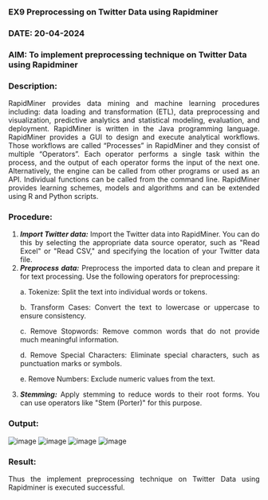 ### EX9 Preprocessing on Twitter Data using Rapidminer
### DATE: 20-04-2024
### AIM: To implement preprocessing technique on Twitter Data using Rapidminer
### Description: 
<div align = "justify">
RapidMiner provides data mining and machine learning procedures including: data loading and transformation (ETL), data preprocessing and visualization, 
predictive analytics and statistical modeling, evaluation, and deployment. RapidMiner is written in the Java programming language. 
RapidMiner provides a GUI to design and execute analytical workflows. Those workflows are called “Processes” in RapidMiner and they consist of multiple “Operators”. 
Each operator performs a single task within the process, and the output of each operator forms the input of the next one. Alternatively, the engine can be called from 
other programs or used as an API. Individual functions can be called from the command line. 
RapidMiner provides learning schemes, models and algorithms and can be extended using R and Python scripts.

### Procedure:
1) ***Import Twitter data:*** Import the Twitter data into RapidMiner. You can do this by selecting the appropriate
data source operator, such as "Read Excel" or "Read CSV," and specifying the location of your Twitter data
file.
2) ***Preprocess data:*** Preprocess the imported data to clean and prepare it for text processing. Use the following
operators for preprocessing:
    <p>a. Tokenize: Split the text into individual words or tokens.
    <p>b. Transform Cases: Convert the text to lowercase or uppercase to ensure consistency.
    <p>c. Remove Stopwords: Remove common words that do not provide much meaningful information.
    <p>d. Remove Special Characters: Eliminate special characters, such as punctuation marks or symbols.
    <p>e. Remove Numbers: Exclude numeric values from the text.
3) ***Stemming:*** Apply stemming to reduce words to their root forms. You can use operators like "Stem (Porter)"
for this purpose.
### Output:
![image](https://github.com/SWETHA6302/WDM_EXP9/assets/127874947/4f3bcc02-71d4-4b77-b911-fe06a7ccec22)
![image](https://github.com/SWETHA6302/WDM_EXP9/assets/127874947/5d3d38c0-7b5e-4966-99a9-70303e186460)
![image](https://github.com/SWETHA6302/WDM_EXP9/assets/127874947/11ad8d20-0257-434d-ad62-b906a69d1f5e)
![image](https://github.com/SWETHA6302/WDM_EXP9/assets/127874947/23653792-0347-4e39-a3b1-4cb0d4e986f8)
### Result:
Thus the implement preprocessing technique on Twitter Data using Rapidminer is executed successful.
